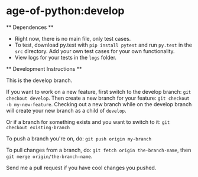 age-of-python:develop
=====================

** Dependences **

* Right now, there is no main file, only test cases.
* To test, download py.test with `pip install pytest` and run `py.test` in the `src` directory.  Add your own test cases for your own functionality.
* View logs for your tests in the `logs` folder.

** Development Instructions **

This is the develop branch.

If you want to work on a new feature, first switch to the develop branch: `git checkout develop`. Then create a new branch for your feature: `git checkout -b my-new-feature`. Checking out a new branch while on the develop branch will create your new branch as a child of `develop`.

Or if a branch for something exists and you want to switch to it: `git checkout existing-branch`

To push a branch you're on, do: `git push origin my-branch`

To pull changes from a branch, do: `git fetch origin the-branch-name`, then `git merge origin/the-branch-name`.

Send me a pull request if you have cool changes you pushed.